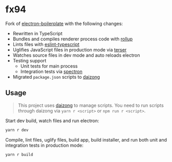 # fx94

Fork of [electron-boilerplate](https://github.com/sindresorhus/electron-boilerplate) with the following changes:

- Rewritten in TypeScript
- Bundles and compiles renderer process code with [rollup](https://github.com/rollup/rollup)
- Lints files with [eslint-typescript](https://github.com/typescript-eslint/typescript-eslint)
- Uglifies JavaScript files in production mode via [terser](https://github.com/terser/terser)
- Watches source files in dev mode and auto reloads electron
- Testing support
  - Unit tests for main process
  - Integration tests via [spectron](https://github.com/electron-userland/spectron)
- Migrated `package.json` scripts to [daizong](https://github.com/mgenware/daizong)

## Usage

> This project uses [daizong](https://github.com/mgenware/daizong) to manage scripts. You need to run scripts through daizong via `yarn r <script>` or `npm run r <script>`.

Start dev build, watch files and run electron:

```sh
yarn r dev
```

Compile, lint files, uglify files, build app, build installer, and run both unit and integration tests in production mode:

```sh
yarn r build
```
